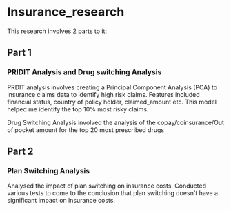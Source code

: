 # Insurance_research

This research involves 2 parts to it:

## Part 1

### PRIDIT Analysis and Drug switching Analysis

PRDIT analysis involves creating a Principal Component Analysis (PCA) to insurance claims data to identify high risk claims. Features included financial status, country of policy holder, claimed_amount etc. This model helped me identify the top 10% most risky claims.

Drug Switching Analysis involved the analysis of the copay/coinsurance/Out of pocket amount for the top 20 most prescribed drugs


## Part 2

### Plan Switching Analysis

Analysed the impact of plan switching on insurance costs. Conducted various tests to come to the conclusion that plan switching doesn't have a significant impact on insurance costs.
